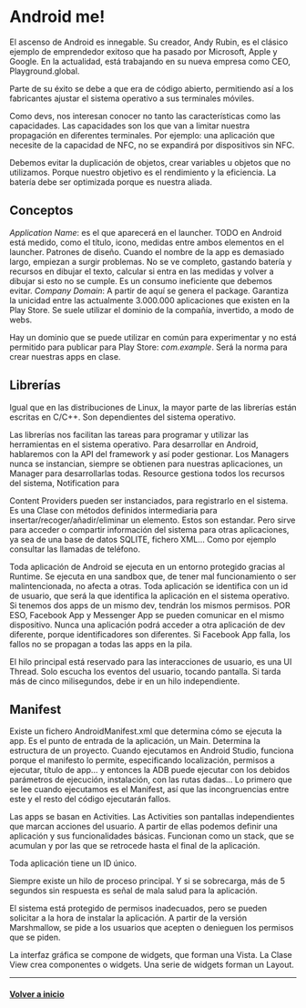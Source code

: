 # Android me!

El ascenso de Android es innegable. Su creador, Andy Rubin, es el clásico ejemplo de emprendedor exitoso que ha pasado por Microsoft, Apple y Google. En la actualidad, está trabajando en su nueva empresa como CEO, Playground.global.

Parte de su éxito se debe a que era de código abierto, permitiendo así a los fabricantes ajustar el sistema operativo a sus terminales móviles.

Como devs, nos interesan conocer no tanto las características como las capacidades. Las capacidades son los que van a limitar nuestra propagación en diferentes terminales. Por ejemplo: una aplicación que necesite de la capacidad de NFC, no se expandirá por dispositivos sin NFC.

Debemos evitar la duplicación de objetos, crear variables u objetos que no utilizamos. Porque nuestro objetivo es el rendimiento y la eficiencia. La batería debe ser optimizada porque es nuestra aliada.

## Conceptos

_Application Name_: es el que aparecerá en el launcher. TODO en Android está medido, como el título, icono, medidas entre ambos elementos en el launcher. Patrones de diseño. Cuando el nombre de la app es demasiado largo, empiezan a surgir problemas. No se ve completo, gastando batería y recursos en dibujar el texto, calcular si entra en las medidas y volver a dibujar si esto no se cumple. Es un consumo ineficiente que debemos evitar.
_Company Domain_: A partir de aquí se genera el package. Garantiza la unicidad entre las actualmente 3.000.000 aplicaciones que existen en la Play Store. Se suele utilizar el dominio de la compañía, invertido, a modo de webs.

Hay un dominio que se puede utilizar en común para experimentar y no está permitido para publicar para Play Store: _com.example_. Será la norma para crear nuestras apps en clase.

## Librerías

Igual que en las distribuciones de Linux, la mayor parte de las librerías están escritas en C/C++. Son dependientes del sistema operativo.

Las librerías nos facilitan las tareas para programar y utilizar las herramientas en el sistema operativo. Para desarrollar en Android, hablaremos con la API del framework y así poder gestionar. Los Managers nunca se instancian, siempre se obtienen para nuestras aplicaciones, un Manager para desarrollarlas todas. Resource gestiona todos los recursos del sistema, Notification para 

Content Providers pueden ser instanciados, para registrarlo en el sistema. Es una Clase con métodos definidos intermediaria para insertar/recoger/añadir/eliminar un elemento. Estos son estandar. Pero sirve para acceder o compartir información del sistema para otras aplicaciones, ya sea de una base de datos SQLITE, fichero XML… Como por ejemplo consultar las llamadas de teléfono.

Toda aplicación de Android se ejecuta en un entorno protegido gracias al Runtime. Se ejecuta en una sandbox que, de tener mal funcionamiento o ser malintencionada, no afecta a otras.
Toda aplicación se identifica con un id de usuario, que será la que identifica la aplicación en el sistema operativo. Si tenemos dos apps de un mismo dev, tendrán los mismos permisos. POR ESO, Facebook App y Messenger App se pueden comunicar en el mismo dispositivo.
Nunca una aplicación podrá acceder a otra aplicación de dev diferente, porque identificadores son diferentes.
Si Facebook App falla, los fallos no se propagan a todas las apps en la pila.

El hilo principal está reservado para las interacciones de usuario, es una UI Thread. Solo escucha los eventos del usuario, tocando pantalla.
Si tarda más de cinco milisegundos, debe ir en un hilo independiente.

## Manifest

Existe un fichero AndroidManifest.xml que determina cómo se ejecuta la app. Es el punto de entrada de la aplicación, un Main. Determina la estructura de un proyecto. Cuando ejecutamos en Android Studio, funciona porque el manifesto lo permite, especificando localización, permisos a ejecutar, título de app… y entonces la ADB puede ejecutar con los debidos parámetros de ejecución, instalación, con las rutas dadas… Lo primero que se lee cuando ejecutamos es el Manifest, así que las incongruencias entre este y el resto del código ejecutarán fallos.

Las apps se basan en Activities. Las Activities son pantallas independientes que marcan acciones del usuario. A partir de ellas podemos definir una aplicación y sus funcionalidades básicas. Funcionan como un stack, que se acumulan y por las que se retrocede hasta el final de la aplicación.

Toda aplicación tiene un ID único.

Siempre existe un hilo de proceso principal. Y si se sobrecarga, más de 5 segundos sin respuesta es señal de mala salud para la aplicación.

El sistema está protegido de permisos inadecuados, pero se pueden solicitar a la hora de instalar la aplicación. A partir de la versión Marshmallow, se pide a los usuarios que acepten o denieguen los permisos que se piden.

La interfaz gráfica se compone de widgets, que forman una Vista. La Clase View crea componentes o widgets. Una serie de widgets forman un Layout.

---
#### [Volver a inicio](../README.md)